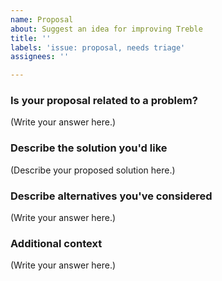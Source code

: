```yaml
---
name: Proposal
about: Suggest an idea for improving Treble
title: ''
labels: 'issue: proposal, needs triage'
assignees: ''

---
```


### Is your proposal related to a problem?

<!--
  Provide a clear and concise description of what the problem is.
  For example, "I'm always frustrated when..."
-->

(Write your answer here.)

### Describe the solution you'd like

<!--
  Provide a clear and concise description of what you want to happen or how you would want to use a tool.
-->

(Describe your proposed solution here.)

### Describe alternatives you've considered

<!--
  Let us know about other solutions you've tried or researched, including any workable hacks being used presently.
-->

(Write your answer here.)

### Additional context

<!--
  Is there anything else you can add about the proposal?
  You might want to link to related issues here, if you haven't already.
-->

(Write your answer here.)
